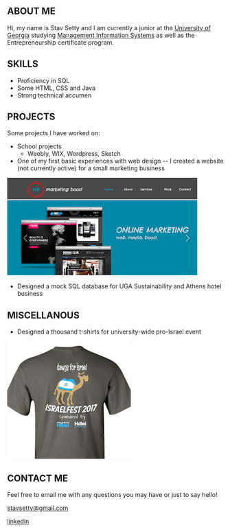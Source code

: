 ## ABOUT ME

Hi, my name is Stav Setty and I am currently a junior at the [University of Georgia](http://www.uga.edu) studying [Management Information Systems](http://www.terry.uga.edu/undergraduate/majors/management-information-systems) as well as the Entrepreneurship certificate program. 

## SKILLS 
- Proficiency in SQL 
- Some HTML, CSS and Java 
- Strong technical accumen 

## PROJECTS
Some projects I have worked on: 
- School projects 
  - Weebly, WIX, Wordpress, Sketch   
- One of my first basic experiences with web design -- I created a website (not currently active) for a small marketing business 


![Image](markboost.jpg)
- Designed a mock SQL database for UGA Sustainability and Athens hotel business 

## MISCELLANOUS  

- Designed a thousand t-shirts for university-wide pro-Israel event 

![Image](tshirt.jpg)

## CONTACT ME
Feel free to email me with any questions you may have or just to say hello! 

[stavsetty@gmail.com](stavsetty@gmail.com)

[linkedin](https://www.linkedin.com/in/stavsetty/) 


